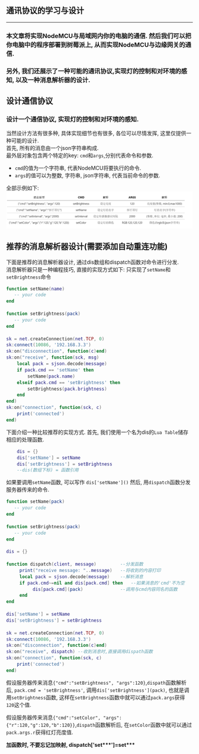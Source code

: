 ## 通讯协议的学习与设计
******************

### 本文章将实现NodeMCU与局域网内你的电脑的通信. 然后我们可以把你电脑中的程序部署到树莓派上, 从而实现NodeMCU与边缘网关的通信. 
### 另外, 我们还展示了一种可能的通讯协议,实现灯的控制和对环境的感知, 以及一种消息解析器的设计.

## 设计通信协议
### 设计一个通信协议, 实现灯的控制和对环境的感知.
当然设计方法有很多种, 具体实现细节也有很多, 各位可以尽情发挥, 这里仅提供一种可能的设计.  
首先, 所有的消息由一个json字符串构成.  
最外层对象包含两个特定的key: `cmd`和`args`,分别代表命令和参数.  
+ `cmd`的值为一个字符串, 代表NodeMCU将要执行的命令.  
+ `args`的值可以为整数, 字符串, json字符串, 代表当前命令的参数.  

全部示例如下:
![table](./table.png)



## 推荐的消息解析器设计(需要添加自动重连功能)
下面是推荐的消息解析器设计, 通过dis数组和dispatch函数对命令进行分发.  
消息解析器只是一种编程技巧, 直接的实现方式如下:
只实现了`setName`和`setBrightness`命令

```Lua
function setName(name)
   -- your code
end

function setBrightness(pack)
   -- your code
end

sk = net.createConnection(net.TCP, 0)
sk:connect(10086, '192.168.3.3')
sk:on("disconnection", function(c)end)
sk:on("receive", function(sck, msg)
    local pack = sjson.decode(message)    
    if pack.cmd == 'setName' then  
        setName(pack.name)    
    elseif pack.cmd == 'setBrightness' then
        setBrightness(pack.brightness)       
    end
end)
sk:on("connection", function(sck, c)
    print('connected')
end)
```
下面介绍一种比较推荐的实现方式.
 首先, 我们使用一个名为dis的`Lua Table`储存相应的处理函数.
```Lua
    dis = {}
    dis['setName'] = setName
    dis['setBrightness'] = setBrightness 
    --dis(数组下标) = 函数引用
```
如果要调用`setName`函数, 可以写作 `dis['setName']()`
然后, 用`dispatch`函数分发服务器传来的命令.

```Lua
function setName(pack)
   -- your code
end

function setBrightness(pack)
   -- your code
end

dis = {}

function dispatch(client, message)         --分发函数
     print("receive message: "..message)   --将收到的内容打印
     local pack = sjson.decode(message)    --解析消息
     if pack.cmd~=nil and dis[pack.cmd] then   --如果消息的'cmd'不为空
          dis[pack.cmd](pack)              --调用与cmd内容同名的函数
     end
end

dis['setName'] = setName
dis['setBrightness'] = setBrightness

sk = net.createConnection(net.TCP, 0)
sk:connect(10086, '192.168.3.3')
sk:on("disconnection", function(c)end)
sk:on("receive", dispatch) --收到消息时,直接调用dispath函数
sk:on("connection", function(sck, c)
    print('connected')
end)

```

假设服务器传来消息`{"cmd":"setBrightness", "args":120}`,`dispath`函数解析后, `pack.cmd = 'setBrightness'`, 调用`dis['setBrightness'](pack)`, 也就是调用`setBrightness`函数, 这样在`setBrightness`函数中就可以通过`pack.args`获得`120`这个值.  

假设服务器传来消息`{"cmd":"setColor", "args":{"r":120,"g":120,"b":120}}`,`dispath`函数解析后, 在`setColor`函数中就可以通过`pack.args.r`获得红灯亮度值.

**加函数时, 不要忘记加映射, dispatch['set\*\*\*']=set\*\*\***